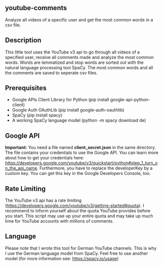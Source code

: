 ## youtube-comments
Analyze all videos of a specific user and get the most common words in a csv file.

## Description
This little tool uses the YouTube v3 api to go through all videos of a specified user, receive all comments made and analyze the most common words. Words are lemmatized and stop words are sorted out with the natural language processing tool SpaCy. The most common words and all the comments are saved to seperate csv files.

## Prerequisites
- Google APIs Client Library for Python (pip install google-api-python-client)
- Google Auth OAuthLib (pip install google-auth-oauthlib)
- SpaCy (pip install spacy)
- A working SpaCy language model (python -m spacy download de)

## Google API
__Important:__ You need a file named __client_secret.json__ in the same directory. The file contains your credentials to use the Google API. You can learn more about how to get your credentials here: https://developers.google.com/youtube/v3/quickstart/python#step_1_turn_on_the_api_name. Furthermore, you have to replace the developerKey by a custom key. You can get this key in the Google Developers Console, too.

## Rate Limiting
The YouTube v3 api has a rate limiting (https://developers.google.com/youtube/v3/getting-started#quota). I recommend to inform yourself about the quota YouTube provides before you start. This script may use up your entire quota and may take up much time for YouTube accounts with millions of comments.

## Language
Please note that I wrote this tool for German YouTube channels. This is why I use the German language model from SpaCy. Feel free to use another model (for more information see: https://spacy.io/usage)

